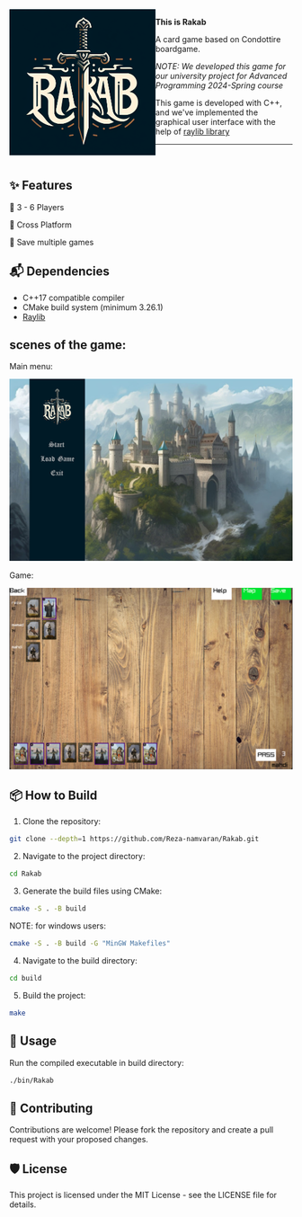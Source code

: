 <img align="left" style="width:260px" src="./assets/pics/Game_logo.png" width="288px">

**This is Rakab**

A card game based on Condottire boardgame.

*NOTE: We developed this game for our university project for Advanced Programming 2024-Spring course*

This game is developed with C++, and we've implemented the graphical user interface with the help of [raylib library](https://github.com/raysan5/raylib)

---

<br>

## ✨ Features

🔹 3 - 6 Players

🔹 Cross Platform

🔹 Save multiple games

## 📬 Dependencies

- C++17 compatible compiler
- CMake build system (minimum 3.26.1)
- [Raylib](https://github.com/raysan5/raylib)

## scenes of the game:

Main menu:

![Main_Menu_Screenshot](./assets/pics/main_menu.png?raw=true)

Game:

![Game](./assets/pics/game_board.png?raw=true)

## 📦 How to Build

1. Clone the repository:

```bash
git clone --depth=1 https://github.com/Reza-namvaran/Rakab.git
```


2. Navigate to the project directory:
```bash
cd Rakab
```

3. Generate the build files using CMake:
```bash
cmake -S . -B build
```

NOTE: for windows users:
```bash
cmake -S . -B build -G "MinGW Makefiles"
```

4. Navigate to the build directory:
```bash
cd build
```

5. Build the project:
```bash
make
```

## 🏹 Usage

Run the compiled executable in build directory:
```bash
./bin/Rakab
```

## 👥 Contributing

Contributions are welcome! Please fork the repository and create a pull request with your proposed changes.

## 🛡️ License

This project is licensed under the MIT License - see the LICENSE file for details.

